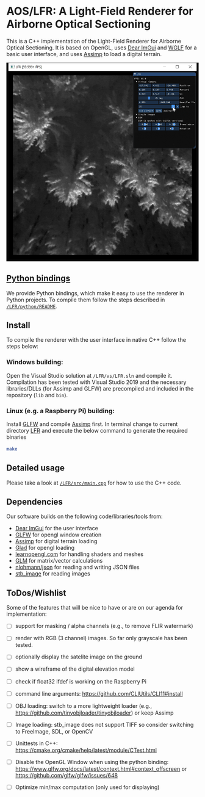
# AOS/LFR: A Light-Field Renderer for Airborne Optical Sectioning

This is a C++ implementation of the Light-Field Renderer for Airborne Optical Sectioning. 
It is based on OpenGL, uses [Dear ImGui](https://github.com/ocornut/imgui) and [WGLF](https://www.glfw.org/) for a basic user interface, and uses [Assimp](https://www.assimp.org/) to load a digital terrain.

![alt text](../img/LFR.gif)

## [Python bindings](/LFR/python/)
We provide Python bindings, which make it easy to use the renderer in Python projects. To compile them follow the steps described in [`/LFR/python/README`](./python/README.md).

## Install
To compile the renderer with the user interface in native C++ follow the steps below:
### Windows building: 
Open the Visual Studio solution at `/LFR/vs/LFR.sln` and compile it. Compilation has been tested with Visual Studio 2019 and the necessary libraries/DLLs (for Assimp and GLFW) are precompiled and included in the repository (`lib` and `bin`). 

### Linux (e.g. a Raspberry Pi) building: 
Install [GLFW](https://www.glfw.org/) and compile [Assimp](https://www.assimp.org/) first. 
In terminal change to current directory [LFR](/LFR) and execute the below command to generate the required binaries

```sh
make
```


## Detailed usage

Please take a look at [`/LFR/src/main.cpp`](/LFR/src/main.cpp) for how to use the C++ code.

## Dependencies
Our software builds on the following code/libraries/tools from:
- [Dear ImGui](https://github.com/ocornut/imgui) for the user interface
- [GLFW](https://www.glfw.org/) for opengl window creation
- [Assimp](https://www.assimp.org/) for digital terrain loading
- [Glad](https://glad.dav1d.de/) for opengl loading
- [learnopengl.com](https://learnopengl.com/) for handling shaders and meshes
- [GLM](https://github.com/g-truc/glm) for matrix/vector calculations
- [nlohmann/json](https://github.com/nlohmann/json) for reading and writing JSON files
- [stb_image](https://github.com/nothings/stb) for reading images


## ToDos/Wishlist

Some of the features that will be nice to have or are on our agenda for implementation:

- [ ] support for masking / alpha channels (e.g., to remove FLIR watermark)
- [ ] render with RGB (3 channel) images. So far only grayscale has been tested.
- [ ] optionally display the satelite image on the ground
- [ ] show a wireframe of the digital elevation model
- [ ] check if float32 ifdef is working on the Raspberry Pi
- [ ] command line arguments: https://github.com/CLIUtils/CLI11#install 
- [ ] OBJ loading: switch to a more lightweight loader (e.g., https://github.com/tinyobjloader/tinyobjloader) or keep Assimp
- [ ] Image loading: stb_image does not support TIFF so consider switching to FreeImage, SDL, or OpenCV
- [ ] Unittests in C++: https://cmake.org/cmake/help/latest/module/CTest.html  
- [ ] Disable the OpenGL Window when using the python binding: https://www.glfw.org/docs/latest/context.html#context_offscreen or https://github.com/glfw/glfw/issues/648
- [ ] Optimize min/max computation (only used for displaying)

